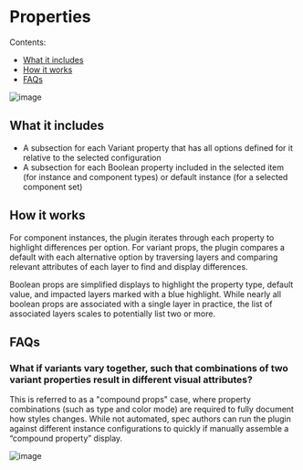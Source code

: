 # Properties

Contents:
* [What it includes](#whatitincludes)
* [How it works](#howitworks)
* [FAQs](#faqs)

![image](https://github.com/EightShapes/specs-plugin/assets/1165904/6b5395e7-c7cf-4bad-88ed-74a135f20604)

## What it includes <a id="whatitincludes"></a>

* A subsection for each Variant property that has all options defined for it relative to the selected configuration
* A subsection for each Boolean property included in the selected item (for instance and component types) or default instance (for a selected component set)

## How it works <a id="howitworks"></a>

For component instances, the plugin iterates through each property to highlight differences per option. For variant props, the plugin compares a default with each alternative option by traversing layers and comparing relevant attributes of each layer to find and display differences.

Boolean props are simplified displays to highlight the property type, default value, and impacted layers marked with a blue highlight. While nearly all boolean props are associated with a single layer in practice, the list of associated layers scales to potentially list two or more.

## FAQs <a id="faqs"></a>

### What if variants vary together, such that combinations of two variant properties result in different visual attributes?

This is referred to as a "compound props" case, where property combinations (such as type and color mode) are required to fully document how styles changes. While not automated, spec authors can run the plugin against different instance configurations to quickly if manually assemble a “compound property” display.

![image](https://github.com/EightShapes/specs-plugin/assets/1165904/b5b35ecb-00b2-499e-84a7-8476e242b506)
